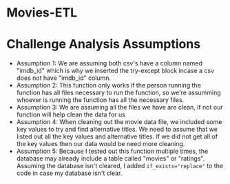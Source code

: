 # Movies-ETL
# Challenge Analysis Assumptions
- Assumption 1: We are assuming both csv's have a column named "imdb_id" which is why we inserted the try-except block incase a csv does not have "imdb_id" column.
- Assumption 2: This function only works if the person running the function has all files necessary to run the function, so we're assumming whoever is running the function has all the necessary files. 
- Assumption 3: We are assuming all the files we have are clean, if not our function will help clean the data for us
- Assumption 4: When cleaning out the movie data file, we included some key values to try and find alternative titles. We need to assume that we listed out all the key values and alternative titles. If we did not get all of the key values then our data would be need more cleaning.
- Assumption 5: Because I tested out this function multiple times, the database may already include a table called "movies" or "ratings". Assuming the database isn't cleared, I added ```if_exists="replace"``` to the code in case my database isn't clear. 
